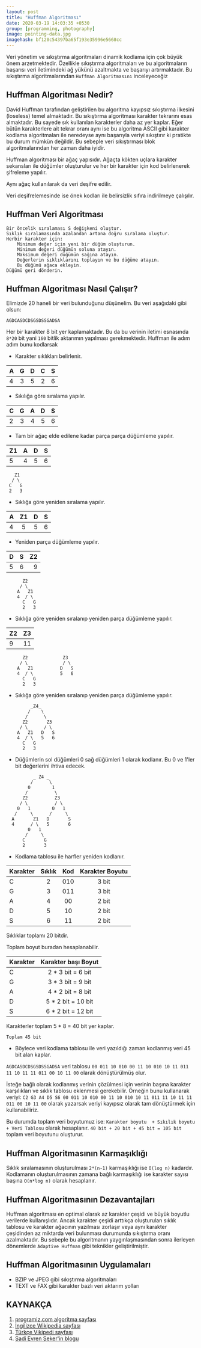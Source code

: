 ```yaml
---
layout: post
title: "Huffman Algoritması"
date: 2020-03-19 14:03:35 +0530
group: [programming, photography]
image: pointing-data.jpg
imagehash: bf120c54397ba65f193e35996e5668cc
---
```


Veri yönetim ve sıkıştırma algoritmaları dinamik kodlama için çok büyük önem arzetmektedir. Özellikle sıkıştırma algoritmaları ve bu algoritmaların başarısı veri iletimindeki ağ yükünü azaltmakta ve başarıyı artırmaktadır. Bu sıkıştırma algoritmalarından `Huffman Algoritmasını` inceleyeceğiz


Huffman Algoritması Nedir?
--------------------------

David Huffman tarafından geliştirilen bu algoritma kayıpsız sıkıştırma ilkesini (loseless) temel almaktadır. Bu sıkıştırma algoritması karakter tekrarını esas almaktadır. Bu sayede sık kullanılan karakterler daha az yer kaplar. Eğer bütün karakterlere ait tekrar oranı aynı ise bu algoritma ASCII gibi karakter kodlama algoritmaları ile neredeyse aynı başarıyla veriyi sıkıştırır ki pratikte bu durum mümkün değildir. Bu sebeple veri sıkıştırması blok algoritmalarından her zaman daha iyidir.

Huffman algoritması bir ağaç yapısıdır. Ağaçta kökten uçlara karakter sekansları ile düğümler oluşturulur ve her bir karakter için kod belirlenerek şifreleme yapılır.

Aynı ağaç kullanılarak da veri deşifre edilir.

Veri deşifrelemesinde ise önek kodları ile belirsizlik sıfıra indirilmeye çalışılır.

Huffman Veri Algoritması
------------------------

```
Bir öncelik sıralaması S değişkeni oluştur.
Sıklık sıralamasında azalandan artana doğru sıralama oluştur.
Herbir karakter için:
	Minimum değer için yeni bir düğüm oluşturun.
	Minimum değeri düğümün soluna atayın.
	Maksimum değeri düğümün sağına atayın.
	Değerlerin sıklıklarını toplayın ve bu düğüme atayın.
	Bu düğümü ağaca ekleyin.
Düğümü geri dönderin.
```

Huffman Algoritması Nasıl Çalışır?
----------------------------------

Elimizde 20 haneli bir veri bulunduğunu düşünelim. Bu veri aşağıdaki gibi olsun:

```
AGDCASDCDSGSDSSGADSA
```

Her bir karakter 8 bit yer kaplamaktadır. Bu da bu verinin iletimi esnasında `8*20` bit yani `160` bitlik aktarımın yapılması gerekmektedir. Huffman ile adım adım bunu kodlarsak

* Karakter sıklıkları belirlenir.

|   A   |   G   |   D   |   C   |   S   |
| :---- | :---: | :---: | :---: | ----: |
|   4   |   3   |   5   |   2   |   6   |

* Sıkılığa göre sıralama yapılır.

|   C   |   G   |   A   |   D   |   S   |
| :---- | :---: | :---: | :---: | ----: |
|   2   |   3   |   4   |   5   |   6   |

* Tam bir ağaç elde edilene kadar parça parça düğümleme yapılır.


|   Z1  |   A   |   D   |   S   |
| :---- | :---: | :---: | ----: |
|   5   |   4   |   5   |   6   |


```
   Z1
  / \
 C   G
 2   3
```

- Sıklığa göre yeniden sıralama yapılır.

|   A   |   Z1  |   D   |   S   |
| :---- | :---: | :---: | ----: |
|   4   |   5   |   5   |   6   |

- Yeniden parça düğümleme yapılır.

|   D   |   S   |   Z2  |
| :---- | :---: | ----: |
|   5   |   6   |   9   |


```
      Z2
     / \
    A   Z1   
    4  / \  
      C   G
      2   3
```

- Sıklığa göre yeniden sıralanıp yeniden parça düğümleme yapılır.

|   Z2  |   Z3  |
| :---- | ----: |
|   9   |   11  |


```         
      Z2             Z3    
     / \             / \
    A   Z1          D   S
    4  / \          5   6
      C   G
      2   3
```

- Sıklığa göre yeniden sıralanıp yeniden parça düğümleme yapılır.

```
         _Z4_
        /    \
       /      \
      Z2       Z3  
     / \      / \
    A   Z1   D   S
    4  / \   5   6
      C   G
      2   3
```

* Düğümlerin sol düğümleri 0 sağ düğümleri 1 olarak kodlanır. Bu 0 ve 1'ler bit değerlerini ihtiva edecek.

```
          _ Z4 _
         /      \
        0        1
       /          \
      Z2          Z3  
     / \          / \
    0   1        0   1
   /     \      /     \
  A       Z1   D       S
  4      / \   5       6
        0   1
       /     \
      C       G
      2       3

```

* Kodlama tablosu ile harfler yeniden kodlanır.

| Karakter | Sıklık | Kod |   Karakter Boyutu   |
| :------- | :----: | :-: | :-----------------: |
|    C     |    2   | 010 |     3 bit           |
|    G     |    3   | 011 |     3 bit           |
|    A     |    4   | 00  |     2 bit           |
|    D     |    5   | 10  |     2 bit           |
|    S     |    6   | 11  |     2 bit           |

Sıklıklar toplamı 20 bitdir.

Toplam boyut buradan hesaplanabilir.

| Karakter |   Karakter başı Boyut  |
| :------- | :--------------------: |
|    C     |  2  *  3 bit = 6 bit   |
|    G     |  3  *  3 bit = 9 bit   |
|    A     |  4  *  2 bit = 8 bit   |
|    D     |  5  *  2 bit = 10 bit  |
|    S     |  6  *  2 bit = 12 bit  |

Karakterler toplam 5 * 8 = 40 bit yer kaplar.

`Toplam 45 bit`

* Böylece veri kodlama tablosu ile veri yazıldığı zaman kodlanmış veri 45 bit alan kaplar.

`AGDCASDCDSGSDSSGADSA` veri tablosu `00 011 10 010 00 11 10 010 10 11 011 11 10 11 11 011 00 10 11 00` olarak dönüştürülmüş olur.

İsteğe bağlı olarak kodlanmış verinin çözülmesi için verinin başına karakter karşılıkları ve sıklık tablosu eklenmesi gerekebilir.
Örneğin bunu kullanarak veriyi: `C2 G3 A4 D5 S6 00 011 10 010 00 11 10 010 10 11 011 11 10 11 11 011 00 10 11 00` olarak yazarsak veriyi kayıpsız olarak tam dönüştürmek için kullanabiliriz.

Bu durumda toplam veri boyutumuz ise: `Karakter boyutu  + Sıkılık boyutu + Veri Tablosu` olarak hesaplanır. `40 bit + 20 bit + 45 bit = 105 bit` toplam veri boyutunu oluşturur.

Huffman Algoritmasının Karmaşıklığı
-----------------------------------

Sıklık sıralamasının oluşturulması `2*(n-1)` karmaşıklığı ise `O(log n)` kadardır.
Kodlamanın oluşturulmasının zamana bağlı karmaşıklığı ise  karakter sayısı başına `O(n*log n)` olarak hesaplanır.

Huffman Algoritmasının Dezavantajları
-------------------------------------

Huffman algoritması en optimal olarak az karakter çeşidi ve büyük boyutlu verilerde kullanışlıdır. Ancak karakter çeşidi arttıkça oluşturulan sıklık tablosu ve karakter ağacının yazılması zorlaşır veya aynı karakter çeşidinden az miktarda veri bulunması durumunda sıkıştırma oranı azalmaktadır. Bu sebeple bu algoritmanın yaygınlaşmasından sonra ilerleyen dönemlerde `Adaptive Huffman` gibi teknikler geliştirilmiştir.


Huffman Algoritmasının Uygulamaları
-----------------------------------
* BZIP ve JPEG gibi sıkıştırma algoritmaları
* TEXT ve FAX gibi karakter bazlı veri aktarım yolları

## KAYNAKÇA

1. [programiz.com algoritma sayfası](https://www.programiz.com/dsa/huffman-coding)
2. [İngilizce Wikipedia sayfası](https://en.wikipedia.org/wiki/Huffman_coding)
3. [Türkçe Vikipedi sayfası](https://tr.wikipedia.org/wiki/Huffman_kodu)
4. [Sadi Evren Şeker'in blogu](http://bilgisayarkavramlari.sadievrenseker.com/2009/02/25/huffman-kodlamasi-huffman-encoding/)
